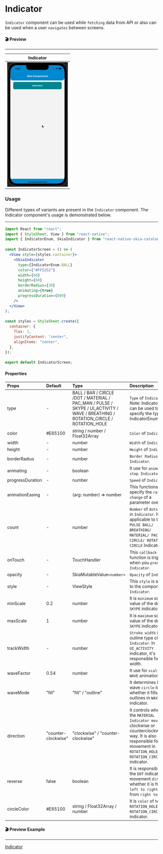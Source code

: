 # Indicator

`Indicator` component can be used while `fetching` data from API or also can be used when a user `navigates` between screens.

#### 🎬 Preview

---

|             Indicator             |
| :-------------------------------: |
| ![alt_tag](/assets/Indicator.gif) |

### Usage

Different types of variants are present in the `Indicator` component. The Indicator component's usage is demonstrated below.

---

```jsx
import React from "react";
import { StyleSheet, View } from "react-native";
import { IndicatorEnum, SkiaIndicator } from "react-native-skia-catalog";

const IndicatorScreen = () => (
  <View style={styles.container}>
    <SkiaIndicator
      type={IndicatorEnum.BALL}
      color={"#FF5252"}
      width={60}
      height={60}
      borderRadius={30}
      animating={true}
      progressDuration={800}
    />
  </View>
);

const styles = StyleSheet.create({
  container: {
    flex: 1,
    justifyContent: "center",
    alignItems: "center",
  },
});

export default IndicatorScreen;
```

#### Properties

| Props            | Default             | Type                                                                                                                             | Description                                                                                                                                                                               |
| :--------------- | :------------------ | :------------------------------------------------------------------------------------------------------------------------------- | :---------------------------------------------------------------------------------------------------------------------------------------------------------------------------------------- |
| type             | -                   | BALL / BAR / CIRCLE /DOT / MATERIAL / PAC_MAN / PULSE / SKYPE / UI_ACTIVITY / WAVE / BREATHING / ROTATION_CIRCLE / ROTATION_HOLE | `Type` of `Indicator`. Note: IndicatorEnum can be used to specify the type. Ex. IndicatorEnum.WAVE.                                                                                       |
| color            | #E65100             | string / number / Float32Array                                                                                                   | `Color` of `Indicator`.                                                                                                                                                                   |
| width            | -                   | number                                                                                                                           | `Width` of `Indicator`.                                                                                                                                                                   |
| height           | -                   | number                                                                                                                           | `Height` of `Indicator`.                                                                                                                                                                  |
| borderRadius     | -                   | number                                                                                                                           | `Border Radius` of `Indicator`.                                                                                                                                                           |
| animating        | -                   | boolean                                                                                                                          | It use for `animate` or `stop Indicator`.                                                                                                                                                 |
| progressDuration | -                   | number                                                                                                                           | `Speed` of `Indicator`.                                                                                                                                                                   |
| animationEasing  | -                   | (arg: number) => number                                                                                                          | This functions specify the `rate` of `change` of a parameter over time.                                                                                                                   |
| count            | -                   | number                                                                                                                           | `Number` of `dots` or `line` in `Indicator`. It is not applicable to the `PULSE BALL/ BREATHING/ MATERIAL/ PAC MAN/ CIRCLE/ ROTATION CIRCLE` Indicator.                                   |
| onTouch          | -                   | TouchHandler                                                                                                                     | This `callback` function is triggered when you `press` the `Indicator`.                                                                                                                   |
| opacity          | -                   | SkiaMutableValue`<number>`                                                                                                       | `Opacity` of `Indicator`.                                                                                                                                                                 |
| style            | -                   | ViewStyle                                                                                                                        | This `style` is applied to the component `Indicator`.                                                                                                                                     |
| minScale         | 0.2                 | number                                                                                                                           | It is `minimum` scale value of the dot in `SKYPE` indicator.                                                                                                                                |
| maxScale         | 1                   | number                                                                                                                           | It is `maximum` scale value of the dot in `SKYPE` indicator.                                                                                                                                |
| trackWidth       | -                   | number                                                                                                                           | `Stroke width` in outline type circle `Indicator`. In `UI_ACTIVITY` indicator, it's responsible for line width.                                                                           |
| waveFactor       | 0.54                | number                                                                                                                           | It use for `scaling WAVE` animation.                                                                                                                                                      |
| waveMode         | "fill"              | "fill" / "outline"                                                                                                               | It determines how a wave `circle` looks, whether it fills or outlines in `WAVE` indicator.                                                                                                |
| direction        | "counter-clockwise" | "clockwise" / "counter-clockwise"                                                                                                | It controls whether the `MATERIAL` `Indicator moves` in a clockwise or counterclockwise way. It is also responsible for hole movement in `ROTATION_HOLE` and `ROTATION_CIRCLE` indicator. |
| reverse          | false               | boolean                                                                                                                          | It is responsible for the `DOT` indicator's movement `direction`. whether it is from `left to right` or from `right to left`.                                                             |
| circleColor      | #E65100             | string / Float32Array / number                                                                                                   | It is `color` of `hole` in `ROTATION_HOLE` and `ROTATION_CIRCLE` indicator.                                                                                                               |

#### 🎬 Preview Example

---

[Indicator](/example/src/modules/Indicator/IndicatorScreen.tsx)
